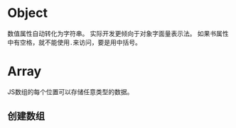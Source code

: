 # Object
数值属性自动转化为字符串。
实际开发更倾向于对象字面量表示法。
如果书属性中有空格，就不能使用`.`来访问，要是用中括号。
# Array
JS数组的每个位置可以存储任意类型的数据。
## 创建数组

